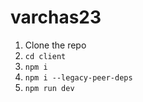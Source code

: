# varchas23


1. Clone the repo
2. ```cd client```
3. ```npm i```
4. ```npm i --legacy-peer-deps```
5. ```npm run dev```